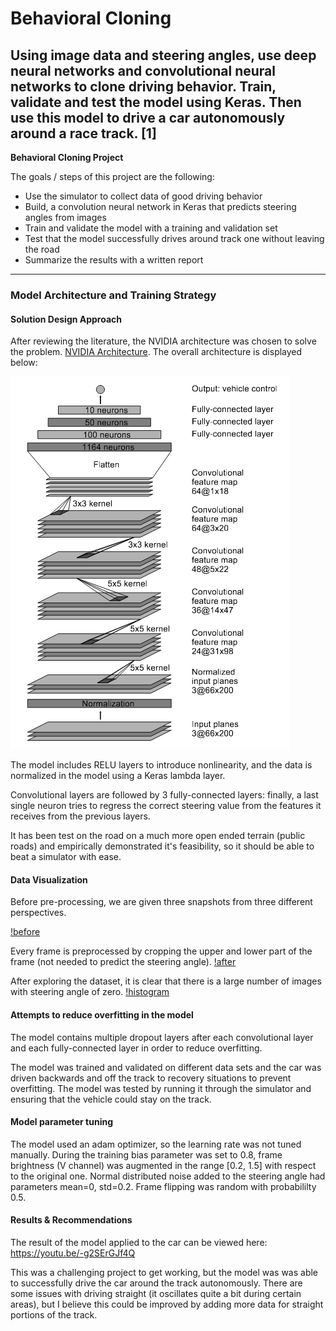 # **Behavioral Cloning**

Using image data and steering angles, use deep neural networks and convolutional neural networks to clone driving behavior. Train, validate and test the model using Keras. Then use this model to drive a car autonomously around a race track. [1]
---

**Behavioral Cloning Project**

The goals / steps of this project are the following:
* Use the simulator to collect data of good driving behavior
* Build, a convolution neural network in Keras that predicts steering angles from images
* Train and validate the model with a training and validation set
* Test that the model successfully drives around track one without leaving the road
* Summarize the results with a written report

[//]: # (Image References)

[image1]: ./CNN.png "Model Visualization"
[image2]: ./examples/placeholder.png "Grayscaling"
[image3]: ./examples/placeholder_small.png "Recovery Image"
[image4]: ./examples/placeholder_small.png "Recovery Image"
[image5]: ./examples/placeholder_small.png "Recovery Image"
[image6]: ./examples/placeholder_small.png "Normal Image"
[image7]: ./examples/placeholder_small.png "Flipped Image"

---

### Model Architecture and Training Strategy

#### Solution Design Approach

After reviewing the literature, the NVIDIA architecture was chosen to solve the problem. [NVIDIA Architecture](https://arxiv.org/pdf/1604.07316.pdf). The overall architecture is displayed below:

![image2](./CNN.png)

The model includes RELU layers to introduce nonlinearity, and the data is normalized in the model using a Keras lambda layer.

Convolutional layers are followed by 3 fully-connected layers: finally, a last single neuron tries to regress the correct steering value from the features it receives from the previous layers.

It has been test on the road on a much more open ended terrain (public roads) and empirically demonstrated it's feasibility, so it should be able to beat a simulator with ease.

#### Data Visualization

Before pre-processing, we are given three snapshots from three different perspectives.

[!before](./before.png)

Every frame is preprocessed by cropping the upper and lower part of the frame (not needed to predict the steering angle).
[!after](./after.png)

After exploring the dataset, it is clear that there is a large number of images with steering angle of zero.
[!histogram](./histogram.png)

#### Attempts to reduce overfitting in the model

The model contains multiple dropout layers after each convolutional layer and each fully-connected layer in order to reduce overfitting.

The model was trained and validated on different data sets and the car was driven backwards and off the track to recovery situations to prevent overfitting. The model was tested by running it through the simulator and ensuring that the vehicle could stay on the track.

#### Model parameter tuning

The model used an adam optimizer, so the learning rate was not tuned manually. During the training bias parameter was set to 0.8, frame brightness (V channel) was augmented in the range [0.2, 1.5] with respect to the original one. Normal distributed noise added to the steering angle had parameters mean=0, std=0.2. Frame flipping was random with probabililty 0.5.

#### Results & Recommendations

The result of the model applied to the car can be viewed here: https://youtu.be/-g2SErGJf4Q

This was a challenging project to get working, but the model was was able to successfully drive the car around the track autonomously. There are some issues with driving straight (it oscillates quite a bit during certain areas), but I believe this could be improved by adding more data for straight portions of the track.
